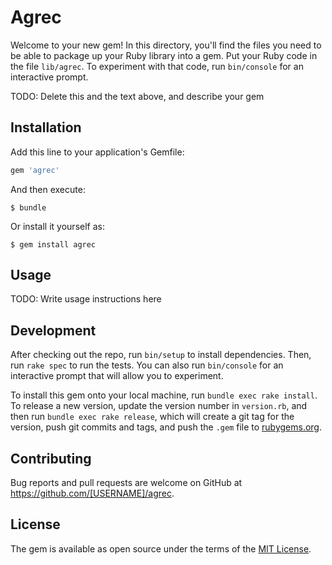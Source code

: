 # Agrec

Welcome to your new gem! In this directory, you'll find the files you need to be able to package up your Ruby library into a gem. Put your Ruby code in the file `lib/agrec`. To experiment with that code, run `bin/console` for an interactive prompt.

TODO: Delete this and the text above, and describe your gem

## Installation

Add this line to your application's Gemfile:

```ruby
gem 'agrec'
```

And then execute:

    $ bundle

Or install it yourself as:

    $ gem install agrec

## Usage

TODO: Write usage instructions here

## Development

After checking out the repo, run `bin/setup` to install dependencies. Then, run `rake spec` to run the tests. You can also run `bin/console` for an interactive prompt that will allow you to experiment.

To install this gem onto your local machine, run `bundle exec rake install`. To release a new version, update the version number in `version.rb`, and then run `bundle exec rake release`, which will create a git tag for the version, push git commits and tags, and push the `.gem` file to [rubygems.org](https://rubygems.org).

## Contributing

Bug reports and pull requests are welcome on GitHub at https://github.com/[USERNAME]/agrec.


## License

The gem is available as open source under the terms of the [MIT License](http://opensource.org/licenses/MIT).

